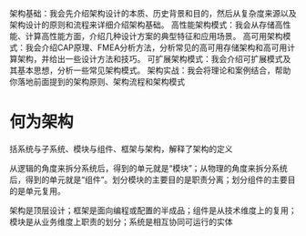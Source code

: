架构基础：我会先介绍架构设计的本质、历史背景和目的，然后从复杂度来源以及架构设计的原则和流程来详细介绍架构基础。
高性能架构模式：我会从存储高性能、计算高性能方面，介绍几种设计方案的典型特征和应用场景。
高可用架构模式：我会介绍CAP原理、FMEA分析方法，分析常见的高可用存储架构和高可用计算架构，并给出一些设计方法和技巧。
可扩展架构模式：我会介绍可扩展模式及其基本思想，分析一些常见架构模式。
架构实战：我会将理论和案例结合，帮助你落地前面提到的架构原则、架构流程和架构模式

# 何为架构
括系统与子系统、模块与组件、框架与架构，解释了架构的定义

从逻辑的角度来拆分系统后，得到的单元就是“模块”；从物理的角度来拆分系统后，得到的单元就是“组件”。划分模块的主要目的是职责分离；划分组件的主要目的是单元复用。

架构是顶层设计；框架是面向编程或配置的半成品；组件是从技术维度上的复用；模块是从业务维度上职责的划分；系统是相互协同可运行的实体